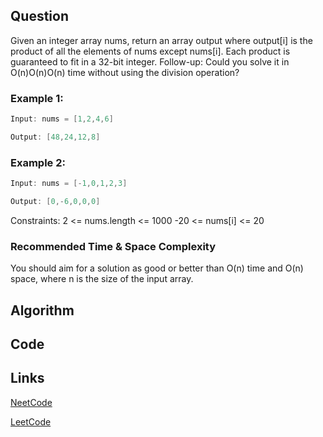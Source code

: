 ## Question
Given an integer array nums, return an array output where output[i] is the product of all the elements of nums except nums[i].
Each product is guaranteed to fit in a 32-bit integer.
Follow-up: Could you solve it in O(n)O(n)O(n) time without using the division operation?
### Example 1:


```java
Input: nums = [1,2,4,6]

Output: [48,24,12,8]

```
### Example 2:


```java
Input: nums = [-1,0,1,2,3]

Output: [0,-6,0,0,0]

```
Constraints:
2 <= nums.length <= 1000
-20 <= nums[i] <= 20


### Recommended Time & Space Complexity

You should aim for a solution as good or better than O(n) time and O(n) space, where n is the size of the input array.






## Algorithm

## Code

## Links

[NeetCode](https://neetcode.io/problems/products-of-array-discluding-self)

[LeetCode](https://leetcode.com/problems/products-of-array-discluding-self)
